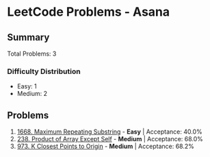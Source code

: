 # LeetCode Problems - Asana

## Summary
Total Problems: 3

### Difficulty Distribution

- Easy: 1
- Medium: 2

## Problems

1. [1668. Maximum Repeating Substring](https://leetcode.com/problems/maximum-repeating-substring/) - **Easy** | Acceptance: 40.0%
2. [238. Product of Array Except Self](https://leetcode.com/problems/product-of-array-except-self/) - **Medium** | Acceptance: 68.0%
3. [973. K Closest Points to Origin](https://leetcode.com/problems/k-closest-points-to-origin/) - **Medium** | Acceptance: 68.2%